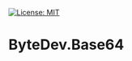 [![License: MIT](https://img.shields.io/badge/License-MIT-green.svg)](https://github.com/ByteDev/ByteDev.Base64/blob/master/LICENSE)

# ByteDev.Base64
